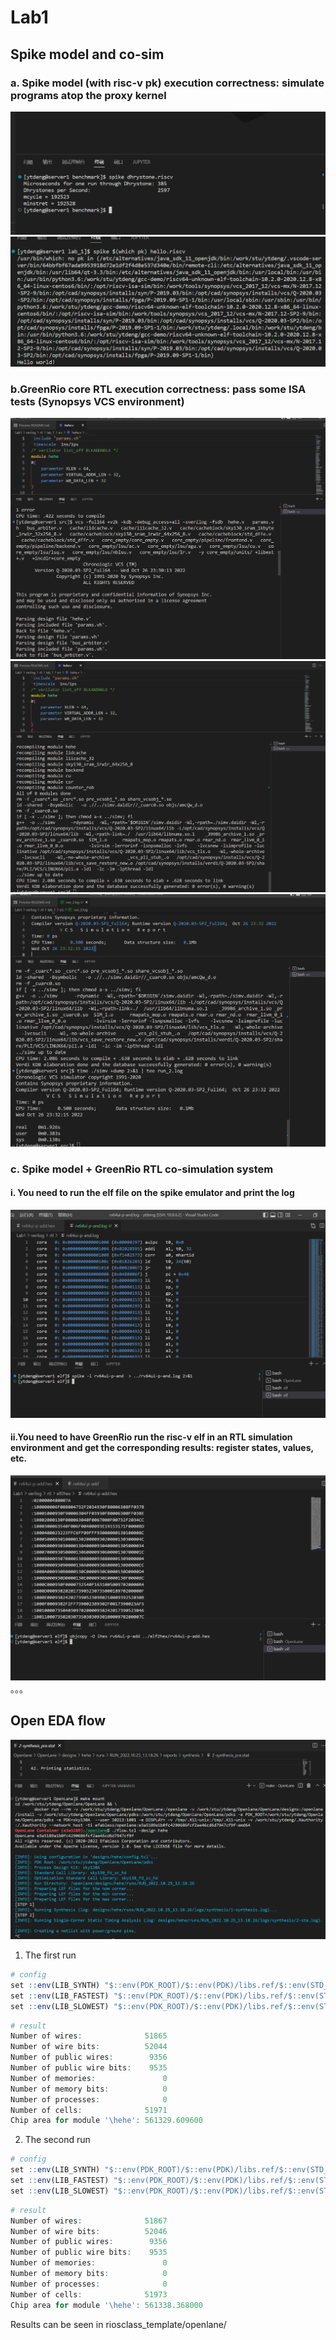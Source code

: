 # Lab1
## Spike model and co-sim
### a. Spike model (with risc-v pk) execution correctness: simulate programs atop the proxy kernel 
![1](./pic/3.png)
![2](./pic/4.png)
### b.GreenRio core RTL execution correctness: pass some ISA tests (Synopsys VCS environment)
![2](./pic/6.png)
![2](./pic/7.png)
![2](./pic/8.png)
### c. Spike model + GreenRio RTL co-simulation system
#### i. You need to run the elf file on the spike emulator and print the log 
![2](./pic/2.png)
#### ii.You need to have GreenRio run the risc-v elf in an RTL simulation environment and get the corresponding results: register states, values, etc.
![2](./pic/1.png)
。。。
## Open EDA flow
![2](./pic/5.png)
1. The first run
```r
# config
set ::env(LIB_SYNTH) "$::env(PDK_ROOT)/$::env(PDK)/libs.ref/$::env(STD_CELL_LIBRARY)/lib/sky130_fd_sc_hd__tt_025C_1v80.lib"
set ::env(LIB_FASTEST) "$::env(PDK_ROOT)/$::env(PDK)/libs.ref/$::env(STD_CELL_LIBRARY)/lib/sky130_fd_sc_hd__ff_n40C_1v95.lib"
set ::env(LIB_SLOWEST) "$::env(PDK_ROOT)/$::env(PDK)/libs.ref/$::env(STD_CELL_LIBRARY)/lib/sky130_fd_sc_hd__ss_100C_1v60.lib"
```
```r
# result
Number of wires:              51865
Number of wire bits:          52044
Number of public wires:        9356
Number of public wire bits:    9535
Number of memories:               0
Number of memory bits:            0
Number of processes:              0
Number of cells:              51971
Chip area for module '\hehe': 561329.609600
```
2. The second run
```r
# config
set ::env(LIB_SYNTH) "$::env(PDK_ROOT)/$::env(PDK)/libs.ref/$::env(STD_CELL_LIBRARY)/lib/sky130_fd_sc_hd__tt_100C_1v80.lib"
set ::env(LIB_FASTEST) "$::env(PDK_ROOT)/$::env(PDK)/libs.ref/$::env(STD_CELL_LIBRARY)/lib/sky130_fd_sc_hd__ff_100C_1v65.lib"
set ::env(LIB_SLOWEST) "$::env(PDK_ROOT)/$::env(PDK)/libs.ref/$::env(STD_CELL_LIBRARY)/lib/sky130_fd_sc_hd__ss_n40C_1v28.lib"
```
```r
# result
Number of wires:              51867
Number of wire bits:          52046
Number of public wires:        9356
Number of public wire bits:    9535
Number of memories:               0
Number of memory bits:            0
Number of processes:              0
Number of cells:              51973
Chip area for module '\hehe': 561338.368000
```
Results can be seen in riosclass_template/openlane/